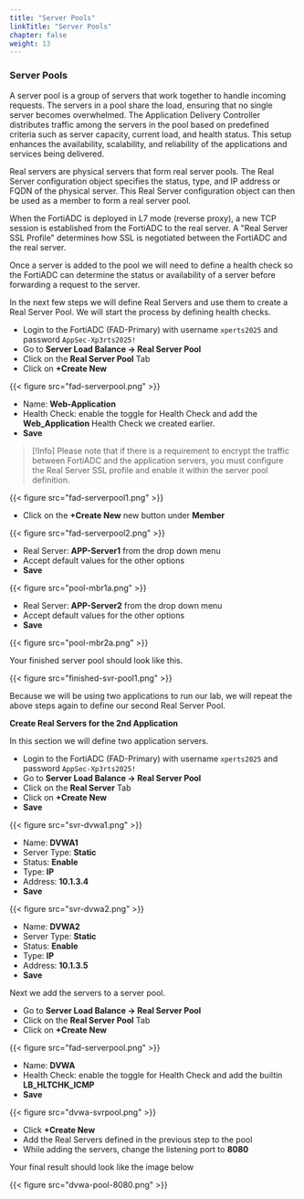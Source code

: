 ```yaml
---
title: "Server Pools"
linkTitle: "Server Pools"
chapter: false
weight: 13 
---
```


### **Server Pools**
A server pool is a group of servers that work together to handle incoming requests. The servers in a pool share the load, ensuring that no single server becomes overwhelmed. The Application Delivery Controller distributes traffic among the servers in the pool based on predefined criteria such as server capacity, current load, and health status. This setup enhances the availability, scalability, and reliability of the applications and services being delivered.

Real servers are physical servers that form real server pools. The Real Server configuration object specifies the status, type, and IP address or FQDN of the physical server. This Real Server configuration object can then be used as a member to form a real server pool.

When the FortiADC is deployed in L7 mode (reverse proxy), a new TCP session is established from the FortiADC to the real server. A "Real Server SSL Profile" determines how SSL is negotiated between the FortiADC and the real server.

Once a server is added to the pool we will need to define a health check so the FortiADC can determine the status or availability of a server before forwarding a request to the server.

In the next few steps we will define Real Servers and use them to create a Real Server Pool.  We will start the process by defining health checks.
- Login to the FortiADC (FAD-Primary) with username ```xperts2025``` and password ```AppSec-Xp3rts2025!```
- Go to **Server Load Balance → Real Server Pool** 
- Click on the **Real Server Pool** Tab
- Click on **+Create New**

{{< figure src="fad-serverpool.png" >}}

- Name: **Web-Application**
- Health Check: enable the toggle for Health Check and add the **Web_Application** Health Check we created earlier.
- **Save** 

> [!Info]
> Please note that if there is a requirement to encrypt the traffic between FortiADC and the application servers, you must configure the Real Server SSL profile and enable it within the server pool definition.

{{< figure src="fad-serverpool1.png" >}}

- Click on the **+Create New** new button under **Member** 

{{< figure src="fad-serverpool2.png" >}}

- Real Server: **APP-Server1** from the drop down menu
- Accept default values for the other options
- **Save**

{{< figure src="pool-mbr1a.png" >}}

- Real Server: **APP-Server2** from the drop down menu
- Accept default values for the other options
- **Save**

{{< figure src="pool-mbr2a.png" >}}

Your finished server pool should look like this.

{{< figure src="finished-svr-pool1.png" >}}

Because we will be using two applications to run our lab, we will repeat the above steps again to define our second Real Server Pool. 

**Create Real Servers for the 2nd Application**

In this section we will define two application servers.
- Login to the FortiADC (FAD-Primary) with username ```xperts2025``` and password ```AppSec-Xp3rts2025!```
- Go to **Server Load Balance → Real Server Pool**
- Click on the **Real Server** Tab
- Click on **+Create New**
- **Save**

{{< figure src="svr-dvwa1.png" >}}

- Name: **DVWA1**
- Server Type: **Static**
- Status: **Enable**
- Type: **IP**
- Address: **10.1.3.4**
- **Save**

{{< figure src="svr-dvwa2.png" >}}

- Name: **DVWA2**
- Server Type: **Static**
- Status: **Enable**
- Type: **IP**
- Address: **10.1.3.5**
- **Save**

Next we add the servers to a server pool.

- Go to **Server Load Balance → Real Server Pool**
- Click on the **Real Server Pool** Tab
- Click on **+Create New**

{{< figure src="fad-serverpool.png" >}}

- Name: **DVWA** 
- Health Check: enable the toggle for Health Check and add the builtin **LB_HLTCHK_ICMP**
- **Save** 

{{< figure src="dvwa-svrpool.png" >}}

- Click **+Create New**
- Add the Real Servers defined in the previous step to the pool
- While adding the servers, change the listening port to **8080**

Your final result should look like the image below 

{{< figure src="dvwa-pool-8080.png" >}}




